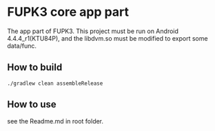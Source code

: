 # FUPK3 core app part
The app part of FUPK3.
This project must be run on Android 4.4.4_r1(KTU84P), and 
the libdvm.so must be modified to export some data/func. 

## How to build
```
./gradlew clean assembleRelease
```

## How to use
see the Readme.md in root folder.



